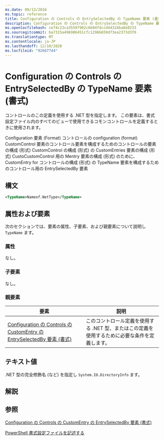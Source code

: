 ```yaml
---
ms.date: 09/13/2016
ms.topic: reference
title: Configuration の Controls の EntrySelectedBy の TypeName 要素 (書式)
description: Configuration の Controls の EntrySelectedBy の TypeName 要素 (書式)
ms.openlocfilehash: ce74c23ca35597902c6b94fdccd44324ba8e0233
ms.sourcegitcommit: ba7315a496986451cfc1296b659d73ea2373d3f0
ms.translationtype: MT
ms.contentlocale: ja-JP
ms.lasthandoff: 12/10/2020
ms.locfileid: "92667744"
---
```

# <a name="typename-element-for-entryselectedby-for-controls-for-configuration-format"></a>Configuration の Controls の EntrySelectedBy の TypeName 要素 (書式)

コントロールのこの定義を使用する .NET 型を指定します。 この要素は、書式設定ファイル内のすべてのビューで使用できるコモンコントロールを定義するときに使用されます。

Configuration 要素 (Format) コントロールの configuration (format) CustomControl 要素のコントロール要素を構成するためのコントロールの要素の構成 (形式) CustomControl の構成 (形式) の CustomEntries 要素の構成 (形式) CustoCustomControl 用の Mentry 要素の構成 (形式) のために、CustomEntry for コントロールの構成 (形式) の TypeName 要素を構成するためのコントロール用の EntrySelectedBy 要素

## <a name="syntax"></a>構文

```xml
<TypeName>Nameof.NetType</TypeName>

```

## <a name="attributes-and-elements"></a>属性および要素

次のセクションでは、要素の属性、子要素、および親要素について説明し `TypeName` ます。

### <a name="attributes"></a>属性

なし。

### <a name="child-elements"></a>子要素

なし。

### <a name="parent-elements"></a>親要素

|要素|説明|
|-------------|-----------------|
|[Configuration の Controls の CustomEntry の EntrySelectedBy 要素 (書式)](./entryselectedby-element-for-customentry-for-controls-for-configuration-format.md)|このコントロール定義を使用する .NET 型、またはこの定義を使用するために必要な条件を定義します。|

## <a name="text-value"></a>テキスト値

.NET 型の完全修飾名 (など) を指定し `System.IO.DirectoryInfo` ます。

## <a name="remarks"></a>解説

## <a name="see-also"></a>参照

[Configuration の Controls の CustomEntry の EntrySelectedBy 要素 (書式)](./entryselectedby-element-for-customentry-for-controls-for-configuration-format.md)

[PowerShell 書式設定ファイルを記述する](./writing-a-powershell-formatting-file.md)
